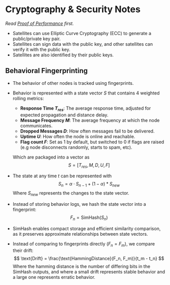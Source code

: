 # Cryptography & Security Notes
*Read [Proof of Performance](proof-of-performance.md) first.*
- Satellites can use Elliptic Curve Cryptography (ECC) to generate a public/private key pair.
- Satellites can sign data with the public key, and other satellites can verify it with the public key.
- Satellites are also identified by their public keys.
## Behavioral Fingerprinting
- The behavior of other nodes is tracked using fingerprints.
- Behavior is represented with a state vector $S$ that contains 4 weighted rolling metrics:
    - **Response Time $T_{res}$**: The average response time, adjusted for expected propagation and distance delay.
    - **Message Frequency $M$**: The average frequency at which the node communicates.
    - **Dropped Messages $D$**: How often messages fail to be delivered.
    - **Uptime $U$**: How often the node is online and reachable.
    - **Flag count $F$**: Set as 1 by default, but switched to 0 if flags are raised (e.g node disconnects randomly, starts to spam, etc).
    
    Which are packaged into a vector as
    $$
    S = [T_{res}, M, D, U, F]
    $$
- The state at any time $t$ can be represented with
    $$
    S_n = \alpha \cdot S_{n - 1} + (1 - \alpha) * S_{new}
    $$
    Where $S_{new}$ represents the changes to the state vector.
- Instead of storing behavior logs, we hash the state vector into a fingerprint:
    $$
    F_n = \text{SimHash}(S_n)
    $$
- SimHash enables compact storage and efficient similarity comparison, as it preserves approximate relationships between state vectors.
- Instead of comparing to fingerprints directly ($F_n = F_m$), we compare their drift:  
    $$
    \text{Drift} = \frac{\text{HammingDistance}(F_n, F_m)}{t_m - t_n}
    $$
    Where the hamming distance is the number of differing bits in the SimHash outputs, and where a small drift represents stable behavior and a large one represents erratic behavior.